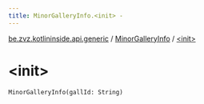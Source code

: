 ```yaml
---
title: MinorGalleryInfo.<init> - 
---
```


[be.zvz.kotlininside.api.generic](../index.html) / [MinorGalleryInfo](index.html) / [&lt;init&gt;](./-init-.html)

# &lt;init&gt;

`MinorGalleryInfo(gallId: String)`